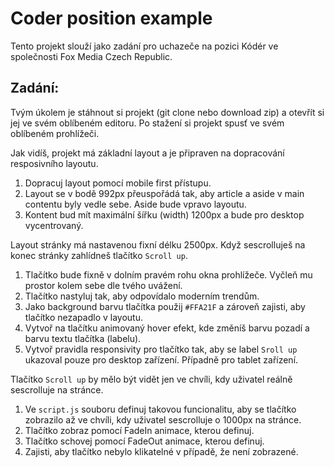 # Coder position example

Tento projekt slouží jako zadání pro uchazeče na pozici Kódér ve společnosti Fox Media Czech Republic.

## Zadání:

Tvým úkolem je stáhnout si projekt (git clone nebo download zip) a otevřít si jej ve svém oblíbeném editoru. Po stažení si projekt spusť ve svém oblíbeném prohlížeči.

Jak vidíš, projekt má základní layout a je připraven na dopracování resposivního layoutu.

1. Dopracuj layout pomocí mobile first přístupu.
1. Layout se v bodě 992px přeuspořádá tak, aby article a aside v main contentu byly vedle sebe. Aside bude vpravo layoutu.
1. Kontent bud mít maximální šířku (width) 1200px a bude pro desktop vycentrovaný.

Layout stránky má nastavenou fixní délku 2500px. Když sescrolluješ na konec stránky zahlídneš tlačítko `Scroll up`.

1. Tlačítko bude fixně v dolním pravém rohu okna prohlížeče. Vyčleň mu prostor kolem sebe dle tvého uvážení.
1. Tlačítko nastyluj tak, aby odpovídalo moderním trendům.
1. Jako background barvu tlačítka použij `#FFA21F` a zároveň zajisti, aby tlačítko nezapadlo v layoutu.
1. Vytvoř na tlačítku animovaný hover efekt, kde změníš barvu pozadí a barvu textu tlačítka (labelu).
1. Vytvoř pravidla responsivity pro tlačítko tak, aby se label `Sroll up` ukazoval pouze pro desktop zařízení. Případně pro tablet zařízení.

Tlačítko `Scroll up` by mělo být vidět jen ve chvíli, kdy uživatel reálně sescrolluje na stránce.

1. Ve `script.js` souboru definuj takovou funcionalitu, aby se tlačítko zobrazilo až ve chvíli, kdy uživatel sescrolluje o 1000px na stránce.
1. Tlačítko zobraz pomocí FadeIn animace, kterou definuj.
1. Tlačítko schovej pomocí FadeOut animace, kterou definuj.
1. Zajisti, aby tlačítko nebylo klikatelné v případě, že není zobrazené.

